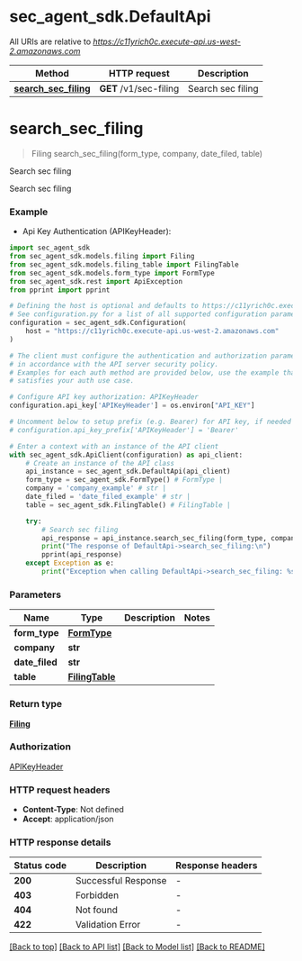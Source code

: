 # sec_agent_sdk.DefaultApi

All URIs are relative to *https://c11yrich0c.execute-api.us-west-2.amazonaws.com*

Method | HTTP request | Description
------------- | ------------- | -------------
[**search_sec_filing**](DefaultApi.md#search_sec_filing) | **GET** /v1/sec-filing | Search sec filing


# **search_sec_filing**
> Filing search_sec_filing(form_type, company, date_filed, table)

Search sec filing

Search sec filing

### Example

* Api Key Authentication (APIKeyHeader):

```python
import sec_agent_sdk
from sec_agent_sdk.models.filing import Filing
from sec_agent_sdk.models.filing_table import FilingTable
from sec_agent_sdk.models.form_type import FormType
from sec_agent_sdk.rest import ApiException
from pprint import pprint

# Defining the host is optional and defaults to https://c11yrich0c.execute-api.us-west-2.amazonaws.com
# See configuration.py for a list of all supported configuration parameters.
configuration = sec_agent_sdk.Configuration(
    host = "https://c11yrich0c.execute-api.us-west-2.amazonaws.com"
)

# The client must configure the authentication and authorization parameters
# in accordance with the API server security policy.
# Examples for each auth method are provided below, use the example that
# satisfies your auth use case.

# Configure API key authorization: APIKeyHeader
configuration.api_key['APIKeyHeader'] = os.environ["API_KEY"]

# Uncomment below to setup prefix (e.g. Bearer) for API key, if needed
# configuration.api_key_prefix['APIKeyHeader'] = 'Bearer'

# Enter a context with an instance of the API client
with sec_agent_sdk.ApiClient(configuration) as api_client:
    # Create an instance of the API class
    api_instance = sec_agent_sdk.DefaultApi(api_client)
    form_type = sec_agent_sdk.FormType() # FormType | 
    company = 'company_example' # str | 
    date_filed = 'date_filed_example' # str | 
    table = sec_agent_sdk.FilingTable() # FilingTable | 

    try:
        # Search sec filing
        api_response = api_instance.search_sec_filing(form_type, company, date_filed, table)
        print("The response of DefaultApi->search_sec_filing:\n")
        pprint(api_response)
    except Exception as e:
        print("Exception when calling DefaultApi->search_sec_filing: %s\n" % e)
```



### Parameters


Name | Type | Description  | Notes
------------- | ------------- | ------------- | -------------
 **form_type** | [**FormType**](.md)|  | 
 **company** | **str**|  | 
 **date_filed** | **str**|  | 
 **table** | [**FilingTable**](.md)|  | 

### Return type

[**Filing**](Filing.md)

### Authorization

[APIKeyHeader](../README.md#APIKeyHeader)

### HTTP request headers

 - **Content-Type**: Not defined
 - **Accept**: application/json

### HTTP response details

| Status code | Description | Response headers |
|-------------|-------------|------------------|
**200** | Successful Response |  -  |
**403** | Forbidden |  -  |
**404** | Not found |  -  |
**422** | Validation Error |  -  |

[[Back to top]](#) [[Back to API list]](../README.md#documentation-for-api-endpoints) [[Back to Model list]](../README.md#documentation-for-models) [[Back to README]](../README.md)

